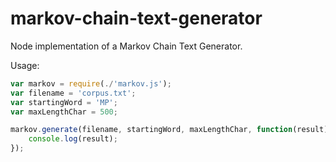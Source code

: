 # markov-chain-text-generator
Node implementation of a Markov Chain Text Generator.

Usage:
```javascript
var markov = require(./'markov.js');
var filename = 'corpus.txt';
var startingWord = 'MP';
var maxLengthChar = 500;

markov.generate(filename, startingWord, maxLengthChar, function(result) {
    console.log(result);
});
```
